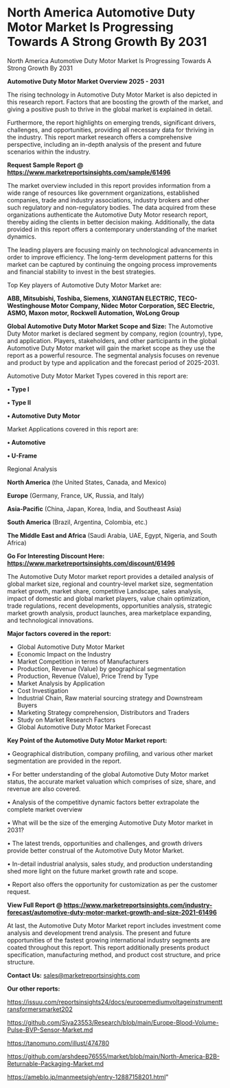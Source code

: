 # North America Automotive Duty Motor Market Is Progressing Towards A Strong Growth By 2031
North America Automotive Duty Motor Market Is Progressing Towards A Strong Growth By 2031

<Strong> Automotive Duty Motor Market Overview 2025 - 2031</strong>

The rising technology in Automotive Duty Motor Market is also depicted in this research report. Factors that are boosting the growth of the market, and giving a positive push to thrive in the global market is explained in detail.

Furthermore, the report highlights on emerging trends, significant drivers, challenges, and opportunities, providing all necessary data for thriving in the industry. This report market research offers a comprehensive perspective, including an in-depth analysis of the present and future scenarios within the industry.

<strong>Request Sample Report @ <a href=https://www.marketreportsinsights.com/sample/61496>https://www.marketreportsinsights.com/sample/61496</a></strong>

The market overview included in this report provides information from a wide range of resources like government organizations, established companies, trade and industry associations, industry brokers and other such regulatory and non-regulatory bodies. The data acquired from these organizations authenticate the Automotive Duty Motor research report, thereby aiding the clients in better decision making. Additionally, the data provided in this report offers a contemporary understanding of the market dynamics.

The leading players are focusing mainly on technological advancements in order to improve efficiency. The long-term development patterns for this market can be captured by continuing the ongoing process improvements and financial stability to invest in the best strategies.

Top Key players of Automotive Duty Motor Market are:

<strong>ABB, Mitsubishi, Toshiba, Siemens, XIANGTAN ELECTRIC, TECO-Westinghouse Motor Company, Nidec Motor Corporation, SEC Electric, ASMO, Maxon motor, Rockwell Automation, WoLong Group</strong>

<strong><b>Global Automotive Duty Motor Market Scope and Size:</b></strong>
The Automotive Duty Motor market is declared segment by company, region (country), type, and application. Players, stakeholders, and other participants in the global Automotive Duty Motor market will gain the market scope as they use the report as a powerful resource. The segmental analysis focuses on revenue and product by type and application and the forecast period of 2025-2031.

Automotive Duty Motor Market Types covered in this report are:

<strong>• Type I

• Type II

• Automotive Duty Motor</strong>

Market Applications covered in this report are:

<strong>• Automotive

• U-Frame</strong> 

Regional Analysis

<strong>North America</strong> (the United States, Canada, and Mexico)

<strong>Europe</strong> (Germany, France, UK, Russia, and Italy)

<strong>Asia-Pacific</strong> (China, Japan, Korea, India, and Southeast Asia)

<strong>South America</strong> (Brazil, Argentina, Colombia, etc.)

<strong>The Middle East and Africa</strong> (Saudi Arabia, UAE, Egypt, Nigeria, and South Africa)

<strong>Go For Interesting Discount Here: <a href=https://www.marketreportsinsights.com/discount/61496>https://www.marketreportsinsights.com/discount/61496</a></strong>

The Automotive Duty Motor market report provides a detailed analysis of global market size, regional and country-level market size, segmentation market growth, market share, competitive Landscape, sales analysis, impact of domestic and global market players, value chain optimization, trade regulations, recent developments, opportunities analysis, strategic market growth analysis, product launches, area marketplace expanding, and technological innovations.

<strong><b>Major factors covered in the report:</b></strong>
<ul>
  <li>Global Automotive Duty Motor Market </li>
  <li>Economic Impact on the Industry</li>
  <li>Market Competition in terms of Manufacturers</li>
  <li>Production, Revenue (Value) by geographical segmentation</li>
  <li>Production, Revenue (Value), Price Trend by Type</li>
  <li>Market Analysis by Application</li>
  <li>Cost Investigation</li>
  <li>Industrial Chain, Raw material sourcing strategy and Downstream Buyers</li>
  <li>Marketing Strategy comprehension, Distributors and Traders</li>
  <li>Study on Market Research Factors</li>
  <li>Global Automotive Duty Motor Market Forecast</li>
</ul>

<strong><b>Key Point of the Automotive Duty Motor Market report:</b></strong>

• Geographical distribution, company profiling, and various other market segmentation are provided in the report.

• For better understanding of the global Automotive Duty Motor market status, the accurate market valuation which comprises of size, share, and revenue are also covered.

• Analysis of the competitive dynamic factors better extrapolate the complete market overview

• What will be the size of the emerging Automotive Duty Motor market in 2031?

• The latest trends, opportunities and challenges, and growth drivers provide better construal of the Automotive Duty Motor Market.

• In-detail industrial analysis, sales study, and production understanding shed more light on the future market growth rate and scope.

• Report also offers the opportunity for customization as per the customer request.

<strong><b>View Full Report @ <a href=https://www.marketreportsinsights.com/industry-forecast/automotive-duty-motor-market-growth-and-size-2021-61496>https://www.marketreportsinsights.com/industry-forecast/automotive-duty-motor-market-growth-and-size-2021-61496</a></b></strong>


At last, the Automotive Duty Motor Market report includes investment come analysis and development trend analysis. The present and future opportunities of the fastest growing international industry segments are coated throughout this report. This report additionally presents product specification, manufacturing method, and product cost structure, and price structure.

<strong>Contact Us:</strong>
sales@marketreportsinsights.com

<strong>Our other reports:</strong>

<a href=https://issuu.com/reportsinsights24/docs/europemediumvoltageinstrumenttransformersmarket202>https://issuu.com/reportsinsights24/docs/europemediumvoltageinstrumenttransformersmarket202</a>

<a href=https://github.com/Siya23553/Research/blob/main/Europe-Blood-Volume-Pulse-BVP-Sensor-Market.md>https://github.com/Siya23553/Research/blob/main/Europe-Blood-Volume-Pulse-BVP-Sensor-Market.md</a>

<a href=https://tanomuno.com/illust/474780>https://tanomuno.com/illust/474780</a>

<a href=https://github.com/arshdeep76555/market/blob/main/North-America-B2B-Returnable-Packaging-Market.md>https://github.com/arshdeep76555/market/blob/main/North-America-B2B-Returnable-Packaging-Market.md</a>

<a href=https://ameblo.jp/manmeetsigh/entry-12887158201.html>https://ameblo.jp/manmeetsigh/entry-12887158201.html</a>"
